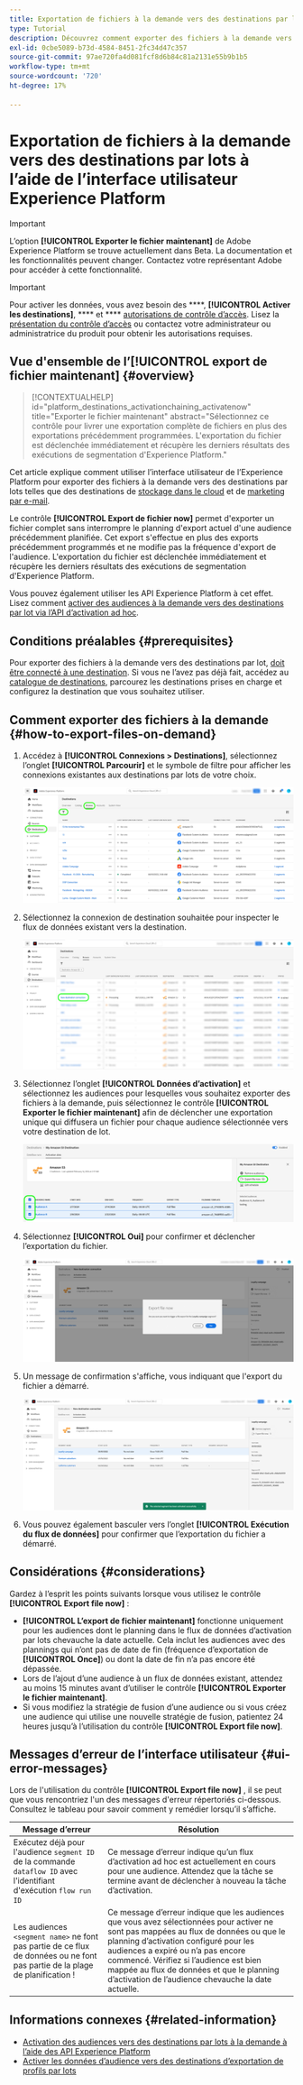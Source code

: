 ```yaml
---
title: Exportation de fichiers à la demande vers des destinations par lots à l’aide de l’interface utilisateur Experience Platform
type: Tutorial
description: Découvrez comment exporter des fichiers à la demande vers des destinations par lots à l’aide de l’interface utilisateur de l’Experience Platform.
exl-id: 0cbe5089-b73d-4584-8451-2fc34d47c357
source-git-commit: 97ae720fa4d081fcf8d6b84c81a2131e55b9b1b5
workflow-type: tm+mt
source-wordcount: '720'
ht-degree: 17%

---
```



# Exportation de fichiers à la demande vers des destinations par lots à l’aide de l’interface utilisateur Experience Platform

>[!IMPORTANT]
>
>L’option **[!UICONTROL Exporter le fichier maintenant]** de Adobe Experience Platform se trouve actuellement dans Beta. La documentation et les fonctionnalités peuvent changer.
>Contactez votre représentant Adobe pour accéder à cette fonctionnalité.

>[!IMPORTANT]
> 
>Pour activer les données, vous avez besoin des ****, **[!UICONTROL Activer les destinations]**, **** et **** [  autorisations de contrôle d’accès](/help/access-control/home.md#permissions). Lisez la [présentation du contrôle d’accès](/help/access-control/ui/overview.md) ou contactez votre administrateur ou administratrice du produit pour obtenir les autorisations requises.

## Vue d&#39;ensemble de l’**[!UICONTROL export de fichier maintenant]**  {#overview}

>[!CONTEXTUALHELP]
>id="platform_destinations_activationchaining_activatenow"
>title="Exporter le fichier maintenant"
>abstract="Sélectionnez ce contrôle pour livrer une exportation complète de fichiers en plus des exportations précédemment programmées. L&#39;exportation du fichier est déclenchée immédiatement et récupère les derniers résultats des exécutions de segmentation d&#39;Experience Platform."

Cet article explique comment utiliser l’interface utilisateur de l’Experience Platform pour exporter des fichiers à la demande vers des destinations par lots telles que des destinations de [stockage dans le cloud](/help/destinations/catalog/cloud-storage/overview.md) et de [ marketing par e-mail](/help/destinations/catalog/email-marketing/overview.md).

Le contrôle **[!UICONTROL Export de fichier now]** permet d&#39;exporter un fichier complet sans interrompre le planning d&#39;export actuel d&#39;une audience précédemment planifiée. Cet export s&#39;effectue en plus des exports précédemment programmés et ne modifie pas la fréquence d&#39;export de l&#39;audience. L&#39;exportation du fichier est déclenchée immédiatement et récupère les derniers résultats des exécutions de segmentation d&#39;Experience Platform.

Vous pouvez également utiliser les API Experience Platform à cet effet. Lisez comment [activer des audiences à la demande vers des destinations par lot via l’API d’activation ad hoc](/help/destinations/api/ad-hoc-activation-api.md).

## Conditions préalables {#prerequisites}

Pour exporter des fichiers à la demande vers des destinations par lot, [ doit être connecté à une destination](./connect-destination.md). Si vous ne l’avez pas déjà fait, accédez au [catalogue de destinations](../catalog/overview.md), parcourez les destinations prises en charge et configurez la destination que vous souhaitez utiliser.

## Comment exporter des fichiers à la demande {#how-to-export-files-on-demand}

1. Accédez à **[!UICONTROL Connexions > Destinations]**, sélectionnez l’onglet **[!UICONTROL Parcourir]** et le symbole de filtre pour afficher les connexions existantes aux destinations par lots de votre choix.

   ![Image mettant en surbrillance la manière d’accéder à l’onglet de navigation et de filtrer les flux de données existants.](../assets/ui/activate-on-demand/browse-tab.png)

2. Sélectionnez la connexion de destination souhaitée pour inspecter le flux de données existant vers la destination.

   ![Image mettant en surbrillance un flux de données filtré.](../assets/ui/activate-on-demand/filtered-dataflow.png)

3. Sélectionnez l’onglet **[!UICONTROL Données d’activation]** et sélectionnez les audiences pour lesquelles vous souhaitez exporter des fichiers à la demande, puis sélectionnez le contrôle **[!UICONTROL Exporter le fichier maintenant]** afin de déclencher une exportation unique qui diffusera un fichier pour chaque audience sélectionnée vers votre destination de lot.

   ![Image mettant en surbrillance le bouton Exporter le fichier maintenant.](../assets/ui/activate-on-demand/bulk-export-file-now.png)

4. Sélectionnez **[!UICONTROL Oui]** pour confirmer et déclencher l’exportation du fichier.

   ![Image montrant la boîte de dialogue de confirmation de l&#39;export du fichier maintenant.](../assets/ui/activate-on-demand/confirm-activation.png)

5. Un message de confirmation s&#39;affiche, vous indiquant que l&#39;export du fichier a démarré.

   ![Image montrant la confirmation de l’activation ad hoc réussie.](../assets/ui/activate-on-demand/ad-hoc-success.png)

6. Vous pouvez également basculer vers l’onglet **[!UICONTROL Exécution du flux de données]** pour confirmer que l’exportation du fichier a démarré.

## Considérations {#considerations}

Gardez à l’esprit les points suivants lorsque vous utilisez le contrôle **[!UICONTROL Export file now]** :

* **[!UICONTROL L’export de fichier maintenant]** fonctionne uniquement pour les audiences dont le planning dans le flux de données d’activation par lots chevauche la date actuelle. Cela inclut les audiences avec des plannings qui n’ont pas de date de fin (fréquence d’exportation de **[!UICONTROL Once]**) ou dont la date de fin n’a pas encore été dépassée.
* Lors de l’ajout d’une audience à un flux de données existant, attendez au moins 15 minutes avant d’utiliser le contrôle **[!UICONTROL Exporter le fichier maintenant]**.
* Si vous modifiez la stratégie de fusion d’une audience ou si vous créez une audience qui utilise une nouvelle stratégie de fusion, patientez 24 heures jusqu’à l’utilisation du contrôle **[!UICONTROL Export file now]**.

## Messages d’erreur de l’interface utilisateur {#ui-error-messages}

Lors de l&#39;utilisation du contrôle **[!UICONTROL Export file now]** , il se peut que vous rencontriez l&#39;un des messages d&#39;erreur répertoriés ci-dessous. Consultez le tableau pour savoir comment y remédier lorsqu’il s’affiche.

| Message d’erreur | Résolution |
|---------|----------|
| Exécutez déjà pour l&#39;audience `segment ID` de la commande `dataflow ID` avec l&#39;identifiant d&#39;exécution `flow run ID` | Ce message d’erreur indique qu’un flux d’activation ad hoc est actuellement en cours pour une audience. Attendez que la tâche se termine avant de déclencher à nouveau la tâche d’activation. |
| Les audiences `<segment name>` ne font pas partie de ce flux de données ou ne font pas partie de la plage de planification ! | Ce message d’erreur indique que les audiences que vous avez sélectionnées pour activer ne sont pas mappées au flux de données ou que le planning d’activation configuré pour les audiences a expiré ou n’a pas encore commencé. Vérifiez si l’audience est bien mappée au flux de données et que le planning d’activation de l’audience chevauche la date actuelle. |

## Informations connexes {#related-information}

* [Activation des audiences vers des destinations par lots à la demande à l’aide des API Experience Platform](/help/destinations/api/ad-hoc-activation-api.md)
* [Activer les données d’audience vers des destinations d’exportation de profils par lots](/help/destinations/ui/activate-batch-profile-destinations.md)
